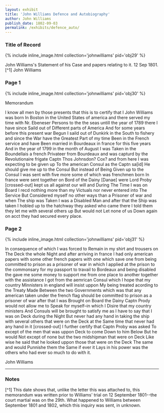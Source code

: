 ```yaml
---
layout: exhibit
title: 'John Williams Defence and Autobiography'
author: John Williams
publish_date: 1802-09-03
permalink: /exhibits/defence_auto/
---
```


### Title of Record

{% include inline_image.html collection='johnwilliams' pid='obj29' %}

John Williams's Statement of his Case and papers relating to it. 12 Sep 1801.[^1] John Williams

### Page 1

{% include inline_image.html collection='johnwilliams' pid='obj30' %}

Memorandum

I know all men by those presents that this is to certify that I John Williams was born In Boston in the United States of america and there served my time with Nr. Ebeneser Persons to the the seas untill the year of 1789 there I have since Saild out of Different parts of America And for some years before this present war Begun I saild out of Dunkirk in the South to fishery and since the War have the Greatest Part of my time Been in the French service and have Been married in Bourdeaux in france for this five years And in the year of 1799 in the month of August I was Taken in the Boundellais a french Privateer from Bourdeaux and was capturd by the Revolutionaire frigate Captn Thos Johnsdon? Cox? and from here I was expecting to be given up To the american Consul as the Captn sa[id] He should give me up to the Consul But instead of Being Given up to the Consul I was sent with five more some of which was frenchmen born In france were sent together on Bord of the Dainy [Danae] were Lord Proby [crossed-out] kept us all against our will and During The Time I was on Board I recd nothing more than my Victuals nor never entered into The Service But Considered myself no other ways than a Prisoner of war and when The ship was Taken I was a Disabled Man and after that the Ship was taken I hobled up to the hatchway they asked who came there I told them they let me with several others up But would not Let none of us Down again on acct they had secured every place.

### Page 2

{% include inline_image.html collection='johnwilliams' pid='obj31' %}

In consequence of which I was forced to Remain in my shirt and trousers on The Deck the whole Night and after arriving in france I had only american papers with some other french papers with one which save one from being committed to prison as a prisoner of war in which I applied at the prison to the commonsary for my passport to travail to Bordeaux and being disabled the gave me some money to support me from one place to another together with the assistance I got from the aemrican Consul which I hope that my country Minnisters in england will insist uppon My being treated acording to the Treaty Made Between the two Governments which was that any american taken under the french flag should be committed to prison as a prisoner of war after that I was Brought on Board the Dainy Captn Prody would not allow me to Speak for myself–in which I Disire that my country ministers And Consuls will be brought to satisfy me as I have to say that I was on Deck during the Night But never had any hand in taking the ship with several others that were on the Deck at the Same time that never had any hand in it [crossed-out] I further certify that Captn Proby was asked To except of the men that was uppon Deck to come Down to him Below But he would Not except of none but the two midshipman that were on Deck Like wise he said that he looked uppon those that were on the Deck The same and would Punnishe them the Same if ever it Lays in his power was the others who had ever so much to do with it.

John Williams

---

### Notes

[^1] This date shows that, unlike the letter this was attached to, this memorandum was written prior to Williams' trial on 12 September 1801--the court martial was on the 29th. What happened to Williams between September 1801 and 1802, which this inquiry was sent, in unknown. 
